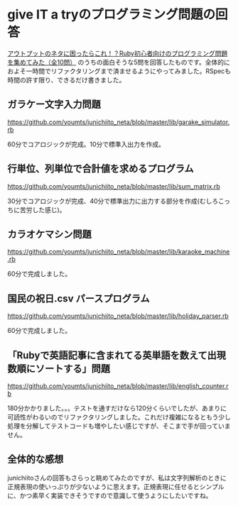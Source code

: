 # give IT a tryのプログラミング問題の回答

[アウトプットのネタに困ったらこれ！？Ruby初心者向けのプログラミング問題を集めてみた（全10問）](https://blog.jnito.com/entry/2019/05/03/121235)
のうちの面白そうな5問を回答したものです。全体的におよそ一時間でリファクタリングまで済ませるようにやってみました。RSpecも時間の許す限り、できるだけ書きました。

## ガラケー文字入力問題

https://github.com/youmts/junichiito_neta/blob/master/lib/garake_simulator.rb

60分でコアロジックが完成。10分で標準入出力を作成。

## 行単位、列単位で合計値を求めるプログラム

https://github.com/youmts/junichiito_neta/blob/master/lib/sum_matrix.rb

30分でコアロジックが完成、40分で標準出力に出力する部分を作成(むしろこっちに苦労した感じ)。

## カラオケマシン問題

https://github.com/youmts/junichiito_neta/blob/master/lib/karaoke_machine.rb

60分で完成しました。

## 国民の祝日.csv パースプログラム

https://github.com/youmts/junichiito_neta/blob/master/lib/holiday_parser.rb

60分で完成しました。

## 「Rubyで英語記事に含まれてる英単語を数えて出現数順にソートする」問題

https://github.com/youmts/junichiito_neta/blob/master/lib/english_counter.rb

180分かかりました。。。テストを通すだけなら120分くらいでしたが、あまりに可読性がわるいのでリファクタリングしました。これだけ複雑になるともう少し処理を分解してテストコードも増やしたい感じですが、そこまで手が回っていません。

## 全体的な感想

junichiitoさんの回答もさらっと眺めてみたのですが、私は文字列解析のときに正規表現の使いっぷりが少ないように思えます。正規表現に任せるとシンプルに、かつ素早く実装できそうですので意識して使うようにしたいですね。